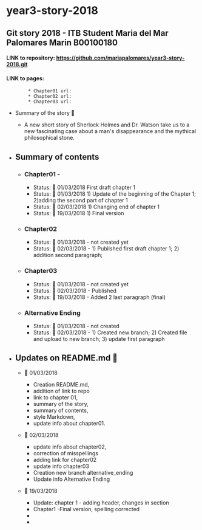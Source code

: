 # year3-story-2018

## Git story 2018 - ITB Student Maria del Mar Palomares Marin B00100180

#### LINK to repository: https://github.com/mariapalomares/year3-story-2018.git
#### LINK to pages:
			* Chapter01 url:  
			* Chapter02 url:  
			* Chapter03 url:
* Summary of the story :book:
	* A new short story of Sherlock Holmes and Dr. Watson take us to a new fascinating case about a man's disappearance and the mythical philosophical stone.
* ## Summary of contents
	* ### Chapter01 - 
		* Status: :calendar: 01/03/2018 First draft chapter 1
		* Status: :calendar: 01/03/2018 1) Update of the beginning of the Chapter 1; 2)adding the second part of chapter 1
		* Status: :calendar: 02/03/2018 1) Changing end of chapter 1
		* Status: :calendar: 19/03/2018 1) Final version
	* ### Chapter02
		* Status: :calendar: 01/03/2018 - not created yet
		* Status: :calendar: 02/03/2018 - 1) Published first draft chapter 1; 2) addition second paragraph; 
	* ### Chapter03
		* Status: :calendar: 01/03/2018 - not created yet
		* Status: :calendar: 02/03/2018 - Published 
		* Status: :calendar: 19/03/2018 - Added 2 last paragraph (final)
	* ### Alternative Ending
		* Status: :calendar: 01/03/2018 - not created
		* Status: :calendar: 02/03/2018 - 1) Created new branch; 2) Created file and upload to new branch; 3) update first paragraph
		
* ## Updates on README.md :memo:
	* :calendar: 01/03/2018 
		* Creation README.md, 
		* addition of link to repo
		* link to chapter 01,
		* summary of the story, 
		* summary of contents, 
		* style Markdown, 
		* update info about chapter01.
	* :calendar: 02/03/2018 
		* update info about chapter02, 
		* correction of misspellings 
		* adding link for chapter02
		* update info chapter03
		* Creation new branch alternative_ending
		* Update info Alternative Ending
		
	* :calendar: 19/03/2018
		* Update: chapter 1 - adding header, changes in section
		* Chapter1 -Final version, spelling corrected
		* 
		* 
		